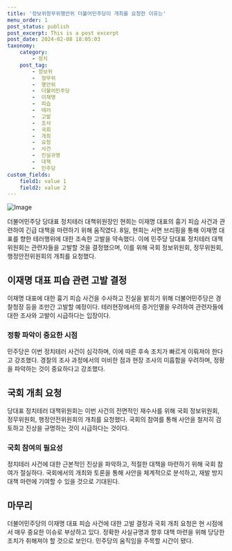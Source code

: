 ```yaml
---
title: '정보위정무위행안위 더불어민주당이 개최를 요청한 이유는'
menu_order: 1
post_status: publish
post_excerpt: This is a post excerpt
post_date: 2024-02-08 18:05:03
taxonomy:
    category:
        - 정치
    post_tag:
        - 정보위
        -  정무위
        -  행안위
        -  더불어민주당
        -  이재명
        -  피습
        -  테러
        -  고발
        -  조사
        -  국회
        -  개최
        -  요청
        -  사건
        -  진실규명
        -  대책
        -  민주당
custom_fields:
    field1: value 1
    field2: value 2
---
```


![Image](https://imgnews.pstatic.net/image/421/2024/02/08/0007344094_001_20240208160313666.jpg?type=w647)

더불어민주당 당대표 정치테러 대책위원장인 현희는 이재명 대표의 흉기 피습 사건과 관련하여 긴급 대책을 마련하기 위해 움직였다. 8일, 현희는 서면 브리핑을 통해 이재명 대표를 향한 테러행위에 대한 조속한 고발을 약속했다. 이에 민주당 당대표 정치테러 대책위원회는 관련자들을 고발할 것을 결정했으며, 이를 위해 국회 정보위원회, 정무위원회, 행정안전위원회의 개최를 요청했다.
## 이재명 대표 피습 관련 고발 결정
이재명 대표에 대한 흉기 피습 사건을 수사하고 진실을 밝히기 위해 더불어민주당은 경찰청장 등을 조만간 고발할 예정이다. 테러현장에서의 증거인멸을 우려하여 관련자들에 대한 조사와 고발이 시급하다는 입장이다.
### 정황 파악이 중요한 시점
민주당은 이번 정치테러 사건이 심각하며, 이에 따른 후속 조치가 빠르게 이뤄져야 한다고 강조했다. 경찰의 조사 과정에서의 미비한 점과 현장 조사의 미흡함을 우려하며, 정황을 파악하는 것이 중요하다고 강조했다.
## 국회 개최 요청
당대표 정치테러 대책위원회는 이번 사건의 전면적인 재수사를 위해 국회 정보위원회, 정무위원회, 행정안전위원회의 개최를 요청했다. 국회의 참여를 통해 사안을 철저히 검토하고 진상을 규명하는 것이 시급하다는 것이다.
### 국회 참여의 필요성
정치테러 사건에 대한 근본적인 진상을 파악하고, 적절한 대책을 마련하기 위해 국회 참여가 절실하다. 국회에서의 개최와 토론을 통해 사안을 체계적으로 분석하고, 재발 방지 대책 마련에 기여할 수 있을 것으로 기대된다.
## 마무리
더불어민주당의 이재명 대표 피습 사건에 대한 고발 결정과 국회 개최 요청은 현 시점에서 매우 중요한 이슈로 부상하고 있다. 정확한 사실규명과 향후 대책 마련을 위해 당당한 조치가 취해져야 할 것으로 보인다. 민주당의 움직임을 주목할 시간이 됐다.
